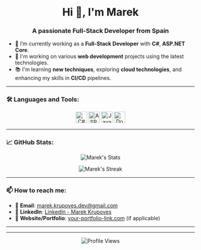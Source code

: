 <h1 align="center">Hi 👋, I'm Marek</h1>
<h3 align="center">A passionate Full-Stack Developer from Spain</h3>

<!-- Banner -->
<!--
<p align="center">
  (url)(url)<img src="https://your-banner-image-link-here" alt="Banner Image" width="100%" />
</p>-->

- 🌱 I’m currently working as a **Full-Stack Developer** with **C#**, **ASP.NET Core**.
- 💼 I'm working on various **web development** projects using the latest technologies.
- 📚 I'm learning **new techniques**, exploring **cloud technologies**, and enhancing my skills in **CI/CD** pipelines.

---

### 🛠️ **Languages and Tools:**

<p align="center">
  <!-- Using badges or bigger icons -->
  <img src="https://img.shields.io/badge/C%23-1f78c1?style=flat&logo=csharp&logoColor=white" alt="C#" height="30"/>
  <img src="https://img.shields.io/badge/ASP.NET%20Core-512BD4?style=flat&logo=aspnetcore&logoColor=white" alt="ASP.NET Core" height="30"/>
  <img src="https://img.shields.io/badge/JavaScript-F7DF1E?style=flat&logo=javascript&logoColor=black" alt="JavaScript" height="30"/>
  <img src="https://img.shields.io/badge/Docker-2496ED?style=flat&logo=docker&logoColor=white" alt="Docker" height="30"/>
</p>

---

### 📈 **GitHub Stats:**
<p align="center">
  <img src="https://github-readme-stats.vercel.app/api?username=m4rk0sdaw&show_icons=true&locale=en" alt="Marek's Stats"/>
</p>

<p align="center">
  <img src="https://github-readme-streak-stats.herokuapp.com/?user=m4rk0sdaw&" alt="Marek's Streak"/>
</p>

---

### 📫 **How to reach me:**
- 📧 **Email**: [marek.krupoves.dev@gmail.com](mailto:marek.krupoves.dev@gmail.com)
- 🔗 **LinkedIn**: [LinkedIn - Marek Krupoves](https://linkedin.com/in/marek-krupoves)
- 💼 **Website/Portfolio**: [your-portfolio-link.com](#) (if applicable)

---
<!--
### 🛠️ **Current Projects:**

- 🚀 **Project 1**: [Project Name](#) - Description of the project with some notable features.
- 💡 **Project 2**: [Project Name](#) - A short project description and what you're working on.

---

### 👨‍💻 **More about me:**
I'm constantly improving my skills in Full-Stack development with the latest frameworks and libraries. I'm passionate about cloud computing, DevOps, and creating scalable, secure applications. I love collaborating with other developers and learning new things every day. Feel free to check out my repositories!

---

### 🎯 **Fun fact**:
I also enjoy solving **algorithm challenges** in my free time, and you might find some of my solutions in my repositories!
-->
---

<p align="center">
  <img src="https://komarev.com/ghpvc/?username=m4rk0sdaw&label=Profile%20Views&color=blue&style=flat" alt="Profile Views" />
</p>
